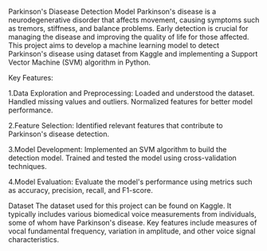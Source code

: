 Parkinson's Diasease Detection Model
Parkinson's disease is a neurodegenerative disorder that affects movement, causing symptoms such as tremors, stiffness, and balance problems. Early detection is crucial for managing the disease and improving the quality of life for those affected. This project aims to develop a machine learning model to detect Parkinson's disease using dataset from Kaggle and implementing a Support Vector Machine (SVM) algorithm in Python.

Key Features: 

1.Data Exploration and Preprocessing:
Loaded and understood the dataset.
Handled missing values and outliers.
Normalized features for better model performance.

2.Feature Selection:
Identified relevant features that contribute to Parkinson's disease detection.

3.Model Development:
Implemented an SVM algorithm to build the detection model.
Trained and tested the model using cross-validation techniques.

4.Model Evaluation:
Evaluate the model's performance using metrics such as accuracy, precision, recall, and F1-score.

Dataset
The dataset used for this project can be found on Kaggle. It typically includes various biomedical voice measurements from individuals, some of whom have Parkinson's disease. Key features include measures of vocal fundamental frequency, variation in amplitude, and other voice signal characteristics.

